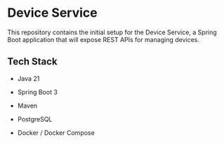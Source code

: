 # Device Service

This repository contains the initial setup for the Device Service, a Spring Boot application that will expose REST APIs for managing devices.

## Tech Stack

 - Java 21

 - Spring Boot 3

 - Maven

 - PostgreSQL

 - Docker / Docker Compose